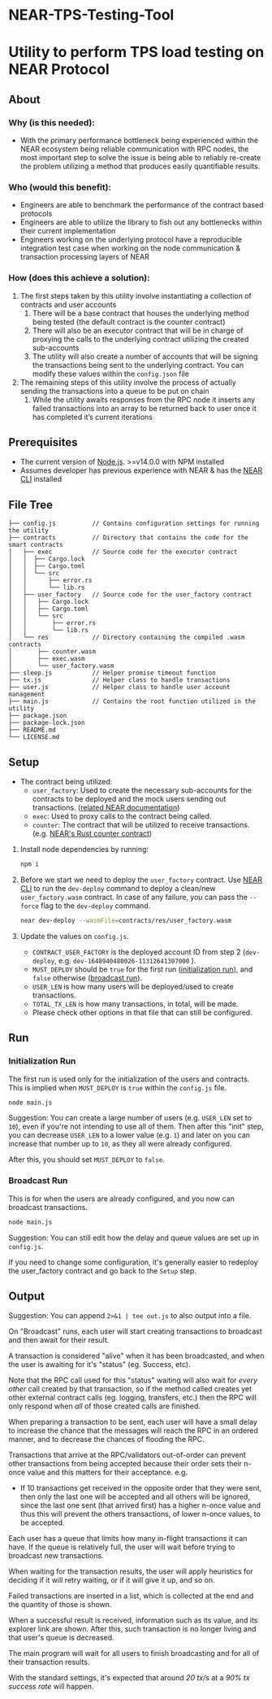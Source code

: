 # NEAR-TPS-Testing-Tool

# Utility to perform TPS load testing on NEAR Protocol

## About

### Why (is this needed):

- With the primary performance bottleneck being experienced within the NEAR ecosystem being reliable communication with RPC nodes, the most important step to solve the issue is being able to reliably re-create the problem utilizing a method that produces easily quantifiable results.

### Who (would this benefit):

- Engineers are able to benchmark the performance of the contract based protocols
- Engineers are able to utilize the library to fish out any bottlenecks within their current implementation
- Engineers working on the underlying protocol have a reproducible integration test case when working on the node communication & transaction processing layers of NEAR

### How (does this achieve a solution):

1. The first steps taken by this utility involve instantiating a collection of contracts and user accounts
    1. There will be a base contract that houses the underlying method being tested (the default contract is the counter contract)
    2. There will also be an executor contract that will be in charge of proxying the calls to the underlying contract utilizing the created sub-accounts
    3. The utility will also create a number of accounts that will be signing the transactions being sent to the underlying contract. You can modify these values within the `config.json` file
2. The remaining steps of this utility involve the process of actually sending the transactions into a queue to be put on chain
    1. While the utility awaits responses from the RPC node it inserts any failed transactions into an array to be returned back to user once it has completed it’s current iterations

## Prerequisites

- The current version of [Node.js](https://nodejs.org/). >=v14.0.0 with NPM installed
- Assumes developer has previous experience with NEAR & has the [NEAR CLI](https://github.com/near/near-cli#setup) installed

## File Tree

```
├── config.js          // Contains configuration settings for running the utility
├── contracts          // Directory that contains the code for the smart contracts
│   ├── exec           // Source code for the executor contract
│   │  ├── Cargo.lock
│   │  ├── Cargo.toml
│   │  └── src
│   │      ├── error.rs
│   │      └── lib.rs
│   ├── user_factory   // Source code for the user_factory contract
│   │   ├── Cargo.lock
│   │   ├── Cargo.toml
│   │   └── src
│   │       ├── error.rs
│   │       └── lib.rs
│   └── res            // Directory containing the compiled .wasm contracts
│       ├── counter.wasm
│       ├── exec.wasm
│       └── user_factory.wasm
├── sleep.js           // Helper promise timeout function
├── tx.js              // Helper class to handle transactions
├── user.js            // Helper class to handle user account management
├── main.js            // Contains the root function utilized in the utility
├── package.json
├── package-lock.json
├── README.md
└── LICENSE.md

```

## Setup

- The contract being utilized:
    - `user_factory`: Used to create the necessary sub-accounts for the contracts to be deployed and the mock users sending out transactions. ([related NEAR documentation](https://www.near-sdk.io/promises/deploy-contract))
    - `exec`: Used to proxy calls to the contract being called.
    - `counter`: The contract that will be utilized to receive transactions. (e.g. [NEAR's Rust counter contract](https://github.com/near-examples/rust-counter/tree/master/contract))
1. Install node dependencies by running:

    ```bash
    npm i
    ```

2. Before we start we need to deploy the `user_factory` contract. Use [NEAR CLI](https://github.com/near/near-cli#setup) to run the `dev-deploy` command to deploy a clean/new `user_factory.wasm` contract.
   In case of any failure, you can pass the `--force` flag to the `dev-deploy` command.

    ```bash
    near dev-deploy --wasmFile=contracts/res/user_factory.wasm
    ```

3. Update the values on `config.js`.
    - `CONTRACT_USER_FACTORY` is the deployed account ID from step 2 (`dev-deploy`, e.g. `dev-1648940480026-11312641307000` ).
    - `MUST_DEPLOY` should be `true` for the first run ([initialization run](https://www.notion.so/TPS-Testing-Tool-b628a07d69f7413ea5e545cf53c48258)), and `false` otherwise ([broadcast run](https://www.notion.so/TPS-Testing-Tool-b628a07d69f7413ea5e545cf53c48258)).
    - `USER_LEN` is how many users will be deployed/used to create transactions.
    - `TOTAL_TX_LEN` is how many transactions, in total, will be made.
    - Please check other options in that file that can still be configured.

## Run

### Initialization Run

The first run is used only for the initialization of the users and contracts. This is implied when `MUST_DEPLOY` is `true` within the `config.js` file.

```bash
node main.js
```

Suggestion: You can create a large number of users (e.g. `USER_LEN` set to `10`), even if you're not intending to use all of them. Then after this "init" step, you can decrease `USER_LEN` to a lower value (e.g. `1`) and later on you can increase that number up to `10`, as they all were already configured.

After this, you should set `MUST_DEPLOY` to `false`.

### Broadcast Run

This is for when the users are already configured, and you now can broadcast transactions.

```bash
node main.js
```

Suggestion: You can still edit how the delay and queue values are set up in `config.js`.

If you need to change some configuration, it's generally easier to redeploy the user_factory contract and go back to the `Setup` step.

## Output

Suggestion: You can append  `2>&1 | tee out.js` to also output into a file.

On "Broadcast" runs, each user will start creating transactions to broadcast and then await for their result.

A transaction is considered "alive" when it has been broadcasted, and when the user is awaiting for it's "status" (eg. Success, etc).

Note that the RPC call used for this "status" waiting will also wait for *every other* call created by that transaction, so if the method called creates yet other external contract calls (eg. logging, transfers, etc.) then the RPC will only respond when *all* of those created calls are finished.

When preparing a transaction to be sent, each user will have a small delay to increase the chance that the messages will reach the RPC in an ordered manner, and to decrease the chances of flooding the RPC.

Transactions that arrive at the RPC/validators out-of-order can prevent other transactions from being accepted because their order sets their n-once value and this matters for their acceptance.
e.g.

- If 10 transactions get received in the opposite order that they were sent, then only the last one will be accepted and all others will be ignored, since the last one sent (that arrived first) has a higher n-once value and thus this will prevent the others transactions, of lower n-once values, to be accepted.

Each user has a queue that limits how many in-flight transactions it can have. If the queue is relatively full, the user will wait before trying to broadcast new transactions.

When waiting for the transaction results, the user will apply heuristics for deciding if it will retry waiting, or if it will give it up, and so on.

Failed transactions are inserted in a list, which is collected at the end and the quantity of those is shown.

When a successful result is received, information such as its value, and its explorer link are shown. After this, such transaction is no longer living and that user's queue is decreased.

The main program will wait for all users to finish broadcasting and for all of their transaction results.

With the standard settings, it's expected that around *20 tx/s* at a *90% tx success rate* will happen.
